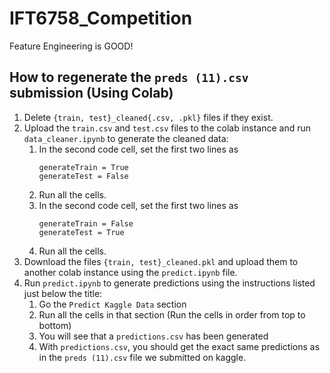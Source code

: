# IFT6758_Competition

Feature Engineering is GOOD!

## How to regenerate the `preds (11).csv` submission (Using Colab)

1. Delete `{train, test}_cleaned{.csv, .pkl}` files if they exist.
2. Upload the `train.csv` and `test.csv` files to the colab instance and run `data_cleaner.ipynb` to generate the cleaned data:
    1. In the second code cell, set the first two lines as 
        ```
        generateTrain = True
        generateTest = False
        ```
    2. Run all the cells.
    3. In the second code cell, set the first two lines as 
        ```
        generateTrain = False
        generateTest = True
        ```
    4. Run all the cells.
3. Download the files `{train, test}_cleaned.pkl` and upload them to another colab instance using the `predict.ipynb` file.
4. Run `predict.ipynb` to generate predictions using the instructions listed just below the title:
    1. Go the `Predict Kaggle Data` section
    2. Run all the cells in that section (Run the cells in order from top to bottom)
    3. You will see that a `predictions.csv` has been generated
    4. With `predictions.csv`, you should get the exact same predictions as in the `preds (11).csv` file we submitted on kaggle.
